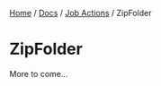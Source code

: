 [Home](/README.md) / [Docs](/docs/README.md) / [Job Actions](/docs/job-actions/README.md) / ZipFolder

# ZipFolder
More to come...